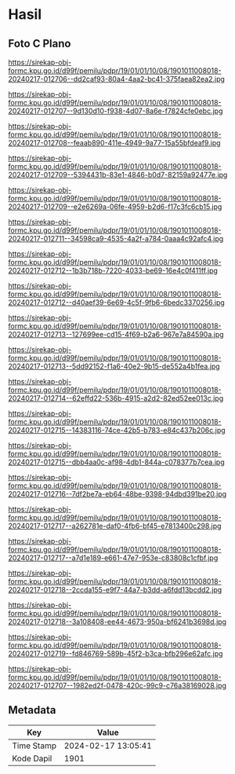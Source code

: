 # Hasil

## Foto C Plano

https://sirekap-obj-formc.kpu.go.id/d99f/pemilu/pdpr/19/01/01/10/08/1901011008018-20240217-012706--dd2caf93-80a4-4aa2-bc41-375faea82ea2.jpg

https://sirekap-obj-formc.kpu.go.id/d99f/pemilu/pdpr/19/01/01/10/08/1901011008018-20240217-012707--9d130d10-f938-4d07-8a6e-f7824cfe0ebc.jpg

https://sirekap-obj-formc.kpu.go.id/d99f/pemilu/pdpr/19/01/01/10/08/1901011008018-20240217-012708--feaab890-411e-4949-9a77-15a55bfdeaf9.jpg

https://sirekap-obj-formc.kpu.go.id/d99f/pemilu/pdpr/19/01/01/10/08/1901011008018-20240217-012709--5394431b-83e1-4846-b0d7-82159a92477e.jpg

https://sirekap-obj-formc.kpu.go.id/d99f/pemilu/pdpr/19/01/01/10/08/1901011008018-20240217-012709--e2e6269a-06fe-4959-b2d6-f17c3fc6cb15.jpg

https://sirekap-obj-formc.kpu.go.id/d99f/pemilu/pdpr/19/01/01/10/08/1901011008018-20240217-012711--34598ca9-4535-4a2f-a784-0aaa4c92afc4.jpg

https://sirekap-obj-formc.kpu.go.id/d99f/pemilu/pdpr/19/01/01/10/08/1901011008018-20240217-012712--1b3b718b-7220-4033-be69-16e4c0f411ff.jpg

https://sirekap-obj-formc.kpu.go.id/d99f/pemilu/pdpr/19/01/01/10/08/1901011008018-20240217-012712--d40aef39-6e69-4c5f-9fb6-6bedc3370256.jpg

https://sirekap-obj-formc.kpu.go.id/d99f/pemilu/pdpr/19/01/01/10/08/1901011008018-20240217-012713--127699ee-cd15-4f69-b2a6-967e7a84590a.jpg

https://sirekap-obj-formc.kpu.go.id/d99f/pemilu/pdpr/19/01/01/10/08/1901011008018-20240217-012713--5dd92152-f1a6-40e2-9b15-de552a4b1fea.jpg

https://sirekap-obj-formc.kpu.go.id/d99f/pemilu/pdpr/19/01/01/10/08/1901011008018-20240217-012714--62effd22-536b-4915-a2d2-82ed52ee013c.jpg

https://sirekap-obj-formc.kpu.go.id/d99f/pemilu/pdpr/19/01/01/10/08/1901011008018-20240217-012715--14383116-74ce-42b5-b783-e84c437b206c.jpg

https://sirekap-obj-formc.kpu.go.id/d99f/pemilu/pdpr/19/01/01/10/08/1901011008018-20240217-012715--dbb4aa0c-af98-4db1-844a-c078377b7cea.jpg

https://sirekap-obj-formc.kpu.go.id/d99f/pemilu/pdpr/19/01/01/10/08/1901011008018-20240217-012716--7df2be7a-eb64-48be-9398-94dbd391be20.jpg

https://sirekap-obj-formc.kpu.go.id/d99f/pemilu/pdpr/19/01/01/10/08/1901011008018-20240217-012717--a262781e-daf0-4fb6-bf45-e7813400c298.jpg

https://sirekap-obj-formc.kpu.go.id/d99f/pemilu/pdpr/19/01/01/10/08/1901011008018-20240217-012717--a7d1e189-e661-47e7-953e-c83808c1cfbf.jpg

https://sirekap-obj-formc.kpu.go.id/d99f/pemilu/pdpr/19/01/01/10/08/1901011008018-20240217-012718--2ccda155-e9f7-44a7-b3dd-a6fdd13bcdd2.jpg

https://sirekap-obj-formc.kpu.go.id/d99f/pemilu/pdpr/19/01/01/10/08/1901011008018-20240217-012718--3a108408-ee44-4673-950a-bf6241b3698d.jpg

https://sirekap-obj-formc.kpu.go.id/d99f/pemilu/pdpr/19/01/01/10/08/1901011008018-20240217-012719--fd846769-589b-45f2-b3ca-bfb296e62afc.jpg

https://sirekap-obj-formc.kpu.go.id/d99f/pemilu/pdpr/19/01/01/10/08/1901011008018-20240217-012707--1982ed2f-0478-420c-99c9-c76a38169028.jpg


## Metadata

| Key        | Value               |
| ---------- | ------------------- |
| Time Stamp | 2024-02-17 13:05:41 |
| Kode Dapil | 1901                |



